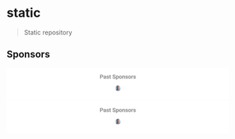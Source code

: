 # static
> Static repository

## Sponsors

![Sponsors](https://github.com/miggi92/static/blob/master/sponsors.svg)
![Past sponsors](https://github.com/miggi92/static/blob/master/sponsors.past.svg)
